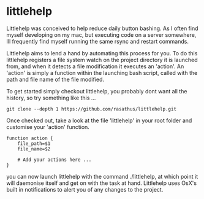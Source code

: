 littlehelp
==========

Littlehelp was conceived to help reduce daily button bashing.  As I often find myself developing on my mac, but executing code on a server somewhere, Ill frequently find myself running the same rsync and restart commands.

Littlehelp aims to lend a hand by automating this process for you.  To do this littlehelp registers a file system watch on the project directory it is launched from, and when it detects a file modification it executes an 'action'.  An 'action' is simply a function within the launching bash script, called with the path and file name of the file modified.

To get started simply checkout littlehelp, you probably dont want all the history, so try something like this ...

```
git clone --depth 1 https://github.com/rasathus/littlehelp.git
```

Once checked out, take a look at the file 'littlehelp' in your root folder and customise your 'action' function. 

```
function action {
    file_path=$1
    file_name=$2

    # Add your actions here ...
}
```

you can now launch littlehelp with the command ./littlehelp, at which point it will daemonise itself and get on with the task at hand.  Littlehelp uses OsX's built in notifications to alert you of any changes to the project.
